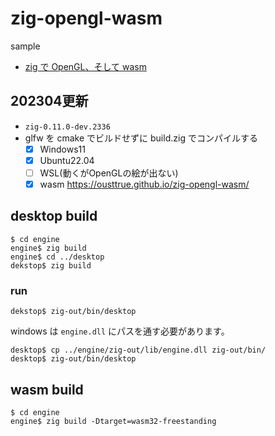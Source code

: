 # zig-opengl-wasm

sample

- [zig で OpenGL、そして wasm](https://qiita.com/ousttrue/items/4802b61ba340dd7d89f3)

## 202304更新

- `zig-0.11.0-dev.2336`
- glfw を cmake でビルドせずに build.zig でコンパイルする
  - [x] Windows11
  - [x] Ubuntu22.04
  - [ ] WSL(動くがOpenGLの絵が出ない)
  - [x] wasm https://ousttrue.github.io/zig-opengl-wasm/

## desktop build

```
$ cd engine
engine$ zig build
engine$ cd ../desktop
dekstop$ zig build
```

### run

```
dekstop$ zig-out/bin/desktop
```

windows は `engine.dll` にパスを通す必要があります。

```
desktop$ cp ../engine/zig-out/lib/engine.dll zig-out/bin/
desktop$ zig-out/bin/desktop
```

## wasm build

```
$ cd engine
engine$ zig build -Dtarget=wasm32-freestanding
```


